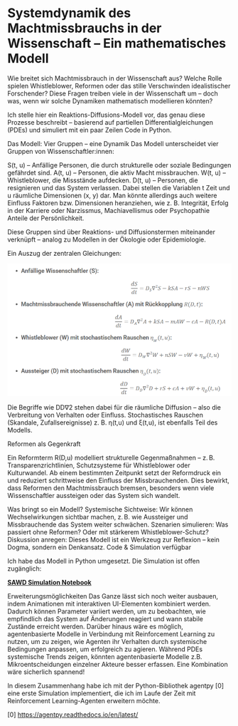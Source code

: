 # Systemdynamik des Machtmissbrauchs in der Wissenschaft – Ein mathematisches Modell
                           
Wie breitet sich Machtmissbrauch in der Wissenschaft aus? Welche Rolle spielen Whistleblower, Reformen oder das stille Verschwinden idealistischer Forschender?
Diese Fragen treiben viele in der Wissenschaft um – doch was, wenn wir solche Dynamiken mathematisch modellieren könnten?

Ich stelle hier ein Reaktions-Diffusions-Modell vor, das genau diese Prozesse beschreibt – basierend auf partiellen Differentialgleichungen (PDEs) und simuliert mit ein paar Zeilen Code in Python.

Das Modell: Vier Gruppen – eine Dynamik
Das Modell unterscheidet vier Gruppen von Wissenschaftler:innen:

S(t, u) – Anfällige Personen, die durch strukturelle oder soziale Bedingungen gefährdet sind.
A(t, u) – Personen, die aktiv Macht missbrauchen.
W(t, u) – Whistleblower, die Missstände aufdecken.
D(t, u) – Personen, die resignieren und das System verlassen.
Dabei stellen die Variablen t Zeit und u räumliche Dimensionen (x, y) dar. Man könnte allerdings auch weitere Einfluss Faktoren bzw. Dimensionen heranziehen, wie z. B. Integrität,  Erfolg in der Karriere oder Narzissmus, Machiavellismus oder Psychopathie Anteile der Persönlichkeit.

Diese Gruppen sind über Reaktions- und Diffusionstermen miteinander verknüpft – analog zu Modellen in der Ökologie oder Epidemiologie.

Ein Auszug der zentralen Gleichungen:

![Formeln](pdes.png)

Die Begriffe wie
DD∇2 stehen dabei für die räumliche Diffusion – also die Verbreitung von Verhalten oder Einfluss.
Stochastisches Rauschen (Skandale, Zufallsereignisse) z. B. η(t,u) und  ξ(t,u), ist ebenfalls Teil des Modells.

Reformen als Gegenkraft

Ein Reformterm R(D,u) modelliert strukturelle Gegenmaßnahmen – z. B. Transparenzrichtlinien, Schutzsysteme für Whistleblower oder Kulturwandel. Ab einem bestimmten Zeitpunkt setzt der Reformdruck ein und reduziert schrittweise den Einfluss der Missbrauchenden. Dies bewirkt, dass Reformen den Machtmissbrauch bremsen, besonders wenn viele Wissenschaftler aussteigen oder das System sich wandelt.

Was bringt so ein Modell?
Systemische Sichtweise: Wir können Wechselwirkungen sichtbar machen, z. B. wie Aussteiger und Missbrauchende das System weiter schwächen.
Szenarien simulieren: Was passiert ohne Reformen? Oder mit stärkerem Whistleblower-Schutz?
Diskussion anregen: Dieses Modell ist ein Werkzeug zur Reflexion – kein Dogma, sondern ein Denkansatz.
Code & Simulation verfügbar

Ich habe das Modell in Python umgesetzt. Die Simulation ist offen zugänglich: 


**[SAWD Simulation Notebook](SAWD_PDEs.ipynb)**

Erweiterungsmöglichkeiten
Das Ganze lässt sich noch weiter ausbauen, indem Animationen mit interaktiven UI-Elementen kombiniert werden. Dadurch können Parameter variiert werden, um zu beobachten, wie empfindlich das System auf Änderungen reagiert und wann stabile Zustände erreicht werden. Darüber hinaus wäre es möglich, agentenbasierte Modelle in Verbindung mit Reinforcement Learning zu nutzen, um zu zeigen, wie Agenten ihr Verhalten durch systemische Bedingungen anpassen, um erfolgreich zu agieren. Während PDEs systemische Trends zeigen, könnten agentenbasierte Modelle z.B. Mikroentscheidungen einzelner Akteure besser erfassen. Eine Kombination wäre sicherlich spannend! 

In diesem Zusammenhang habe ich mit der Python-Bibliothek agentpy [0] eine erste Simulation implementiert, die ich im Laufe der Zeit mit Reinforcement Learning-Agenten erweitern möchte.


[0] https://agentpy.readthedocs.io/en/latest/ 
